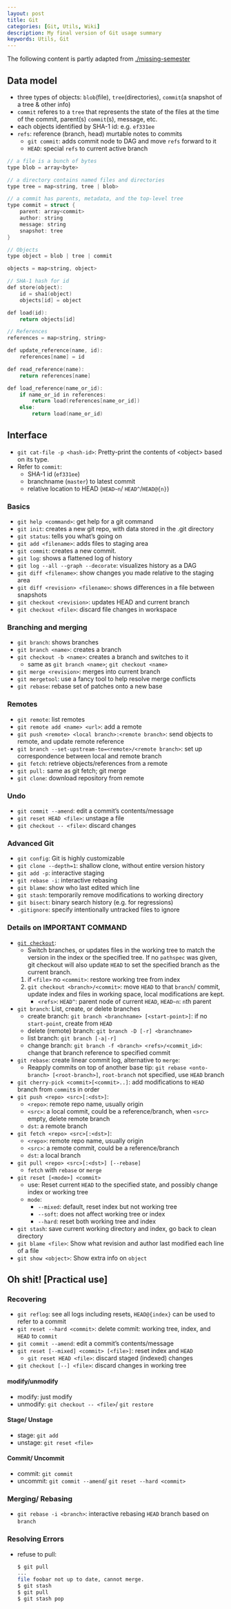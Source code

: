 ```yaml
---
layout: post
title: Git
categories: [Git, Utils, Wiki]
description: My final version of Git usage summary
keywords: Utils, Git
---
```

The following content is partly adapted from [./missing-semester](https://missing.csail.mit.edu/2020/version-control/#snapshots)

## Data model

- three types of objects: `blob`(file), `tree`(directories), `commit`(a snapshot of a tree & other info)
- `commit` referes to a `tree` that represents the state of the files at the time of the commit, parent(s) `commit`(s), message, etc.
- each objects identified by SHA-1 id: e.g. `ef331ee`
- `refs`: reference (branch, head) murtable notes to commits
  - `git commit`: adds commit node to DAG and move `refs` forward to it
  - `HEAD`: special `refs` to current active branch

```c++
// a file is a bunch of bytes
type blob = array<byte>

// a directory contains named files and directories
type tree = map<string, tree | blob>

// a commit has parents, metadata, and the top-level tree
type commit = struct {
    parent: array<commit>
    author: string
    message: string
    snapshot: tree
}

// Objects
type object = blob | tree | commit

objects = map<string, object>

// SHA-1 hash for id
def store(object):
    id = sha1(object)
    objects[id] = object

def load(id):
    return objects[id]

// References
references = map<string, string>

def update_reference(name, id):
    references[name] = id

def read_reference(name):
    return references[name]

def load_reference(name_or_id):
    if name_or_id in references:
        return load(references[name_or_id])
    else:
        return load(name_or_id)
```

## Interface

- `git cat-file -p <hash-id>`: Pretty-print the contents of \<object\> based on its type.
- Refer to `commit`:
  - SHA-1 id (`ef331ee`)
  - branchname (`master`) to latest commit
  - relative location to HEAD (`HEAD~n`/ `HEAD^`/`HEAD@{n}`)

### Basics

- `git help <command>`: get help for a git command
- `git init`: creates a new git repo, with data stored in the .git directory
- `git status`: tells you what’s going on
- `git add <filename>`: adds files to staging area
- `git commit`: creates a new commit.
- `git log`: shows a flattened log of history
- `git log --all --graph --decorate`: visualizes history as a DAG
- `git diff <filename>`: show changes you made relative to the staging area
- `git diff <revision> <filename>`: shows differences in a file between snapshots
- `git checkout <revision>`: updates HEAD and current branch
- `git checkout <file>`: discard file changes in workspace

### Branching and merging

- `git branch`: shows branches
- `git branch <name>`: creates a branch
- `git checkout -b <name>`: creates a branch and switches to it
  - same as `git branch <name>`; `git checkout <name>`
- `git merge <revision>`: merges into current branch
- `git mergetool`: use a fancy tool to help resolve merge conflicts
- `git rebase`: rebase set of patches onto a new base

### Remotes

- `git remote`: list remotes
- `git remote add <name> <url>`: add a remote
- `git push <remote> <local branch>:<remote branch>`: send objects to remote, and update remote reference
- `git branch --set-upstream-to=<remote>/<remote branch>`: set up correspondence between local and remote branch
- `git fetch`: retrieve objects/references from a remote
- `git pull:` same as git fetch; git merge
- `git clone`: download repository from remote

### Undo

- `git commit --amend`: edit a commit’s contents/message
- `git reset HEAD <file>`: unstage a file
- `git checkout -- <file>`: discard changes

### Advanced Git

- `git config`: Git is highly customizable
- `git clone --depth=1`: shallow clone, without entire version history
- `git add -p`: interactive staging
- `git rebase -i`: interactive rebasing
- `git blame`: show who last edited which line
- `git stash`: temporarily remove modifications to working directory
- `git bisect`: binary search history (e.g. for regressions)
- `.gitignore`: specify intentionally untracked files to ignore

### Details on IMPORTANT COMMAND

- [`git checkout`](https://git-scm.com/docs/git-checkout):
  - Switch branches, or updates files in the working tree to match the version in the index or the specified tree. If no `pathspec` was given, git checkout will also update `HEAD` to set the specified branch as the current branch.
  1. if `<file>` no `<commit>`: restore working tree from index
  2. `git checkout <branch>/<commit>`: move `HEAD` to that `branch`/ commit, update index and files in working space, local modifications are kept.
     - `<refs>`: `HEAD^`: parent node of current `HEAD`, `HEAD~n`: `n`th parent
- `git branch`: List, create, or delete branches
  - create branch: `git branch <branchname> [<start-point>]`: if no `start-point`, create from `HEAD`
  - delete (remote) branch: `git branch -D [-r] <branchname>`
  - list branch: `git branch [-a|-r]`
  - change branch: `git branch -f <branch> <refs>/<commit_id>`: change that branch reference to specified commit 
- `git rebase`: create linear commit log, alternative to `merge`:
  - Reapply commits on top of another base tip: `git rebase <onto-branch> [<root-branch>]`, `root-branch` not specified, use `HEAD` branch
- `git cherry-pick <commit>[<commit>..]`: add modifications to `HEAD` branch from `commit`s in order
- `git push <repo> <src>[:<dst>]`:
  - `<repo>`: remote repo name, usually origin
  - `<src>`: a local commit, could be a reference/branch, when `<src>` empty, delete remote branch
  - `dst`: a remote branch
- `git fetch <repo> <src>[:<dst>]`:
  - `<repo>`: remote repo name, usually origin
  - `<src>`: a remote commit, could be a reference/branch
  - `dst`: a local branch
- `git pull <repo> <src>[:<dst>] [--rebase]`
  - `fetch` with `rebase` or `merge`
- `git reset [<mode>] <commit>`
  - use: Reset current `HEAD` to the specified state, and possibly change index or working tree
  - `mode`:
    - `--mixed`: default, reset index but not working tree
    - `--soft`: does not affect working tree or index
    - `--hard`: reset both working tree and index
- `git stash`: save current working directory and index, go back to clean directory
- `git blame <file>`: Show what revision and author last modified each line of a file
- `git show <object>`: Show extra info on `object`

## Oh shit! [Practical use]

### Recovering

- `git reflog`: see all logs including resets, `HEAD@{index}` can be used to refer to a commit
- `git reset --hard <commit>`: delete commit: working tree, index, and `HEAD` to `commit`
- `git commit --amend`: edit a commit’s contents/message
- `git reset [--mixed] <commit> [<file>]`: reset index and `HEAD` 
  - `git reset HEAD <file>`: discard staged (indexed) changes
- `git checkout [--] <file>`: discard changes in working tree

#### modify/unmodify

- modify: just modify
- unmodify: `git checkout -- <file>`/ `git restore`

#### Stage/ Unstage

- stage: `git add`
- unstage: `git reset <file>`

#### Commit/ Uncommit

- commit: `git commit`
- uncommit: `git commit --amend`/ `git reset --hard <commit>`

### Merging/ Rebasing

- `git rebase -i <branch>`: interactive rebasing `HEAD` branch based on `branch`

### Resolving Errors

- refuse to pull:

    ```sh
    $ git pull
    ...
    file foobar not up to date, cannot merge.
    $ git stash
    $ git pull
    $ git stash pop
    ```
